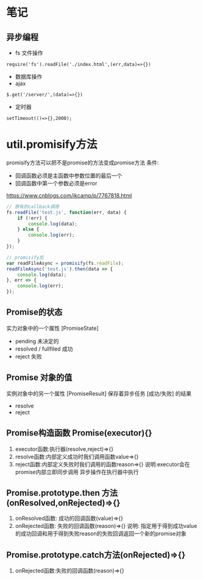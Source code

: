 # 笔记
## 异步编程
* fs 文件操作
```
require('fs').readFile('./index.html',(err,data)=>{})
```
* 数据库操作
* ajax
```
$.get('/server/',(data)=>{})
```
* 定时器
```
setTimeout(()=>{},2000);
```
# util.promisify方法
promisify方法可以把不是promise的方法变成promise方法
条件:
- 回调函数必须是主函数中参数位置的最后一个
- 回调函数中第一个参数必须是error

https://www.cnblogs.com/ikcamp/p/7767818.html

```javascript
// 原有的callback调用
fs.readFile('test.js', function(err, data) {
    if (!err) {
        console.log(data);
    } else {
        console.log(err);
    }
});

// promisify后
var readFileAsync = promisify(fs.readFile);
readFileAsync('test.js').then(data => {
    console.log(data);
}, err => {
    console.log(err);
});
```

## Promise的状态
实力对象中的一个属性 [PromiseState]
* pending 未决定的
* resolved / fullfiled 成功
* reject 失败

## Promise 对象的值
实例对象中的另一个属性 [PromiseResult]
保存着异步任务 [成功/失败] 的结果
* resolve
* reject

## Promise构造函数 Promise(executor){}
1. executor函数:执行器(resolve,reject)=>{}
2. resolve函数:内部定义成功时我们调用函数value=>{}
3. reject函数:内部定义失败时我们调用的函数reason=>{}
说明:executor会在promise内部立即同步调用 异步操作在执行器中执行

## Promise.prototype.then 方法(onResolved,onRejected)=>{}
1. onResolved函数: 成功的回调函数(value)=>{}
2. onRejected函数: 失败的回调函数(reason)=>{}
说明: 指定用于得到成功value的成功回调和用于得到失败reason的失败回调返回一个新的promise对象

## Promise.prototype.catch方法(onRejected)=>{}
1. onRejected函数:失败的回调函数(reason)=>{}
